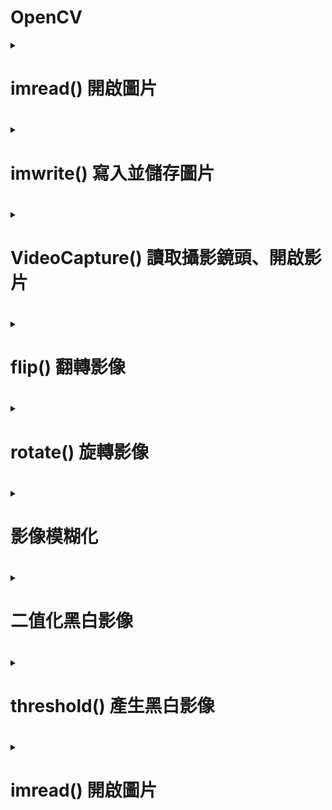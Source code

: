# OpenCV
<details>
<summary>
<h1>imread() 開啟圖片<h1>

</summary>

``` python
import cv2  
img = cv2.imread('lenna.jpg')   # 開啟圖片，預設使用 cv2.IMREAD_COLOR 模式
cv2.imshow('oxxostudio', img)  # 使用名為 oxxostudio 的視窗開啟圖片
cv2.waitKey(0)                 # 按下任意鍵停止
cv2.destroyAllWindows()        # 結束所有圖片視窗
```
<h1>色彩模式數字對照表<h1>

<H6><table><H6>
  <tr>
    <td>數字</td>
    <td>模式</td>
    <td>說明</td>
  </tr>
  <tr>
    <td>1</td>
    <td>cv2.IMREAD_UNCHANGED</td>
    <td>原本的圖像（ 如果圖像有 alpha 通道則會包含 )</td>
  </tr>
  <tr>
    <td>2</td>
    <td>cv2.IMREAD_GRAYSCALE</td>
    <td>灰階圖像</td>
  </tr>
  <tr>
    <td>3</td>
    <td>cv2.IMREAD_COLOR</td>
    <td>BGR彩色圖像</td>
  </tr>
  <tr>
    <td>4</td>
    <td>cv2.IMREAD_ANYDEPTH</td>
    <td>具有對應的深度時返回 16/32 位元圖像，否則將其轉換為 8 位元圖像</td>
  </tr>
  <tr>
    <td>5</td>
    <td>cv2.IMREAD_ANYCOLOR</td>
    <td>以任何可能的顏色格式讀取圖像</td>
  </tr>
  <tr>
    <td>6</td>
    <td>cv2.IMREAD_LOAD_GDAL</td>
    <td>使用 gdal 驅動程式加載圖像</td>
  </tr>
  <tr>
    <td>7</td>
    <td>cv2.IMREAD_REDUCED_GRAYSCALE_2</td>
    <td>灰階圖像，圖像尺寸減小 1/2</td>
  </tr>
  <tr>
    <td>8</td>
    <td>cv2.IMREAD_REDUCED_COLOR_2</td>
    <td>BGR 彩色圖像，圖像尺寸減小 1/2</td>
  </tr>
  <tr>
    <td>9</td>
    <td>cv2.IMREAD_REDUCED_GRAYSCALE_4</td>
    <td>灰階圖像，圖像尺寸縮小 1/4</td>
  </tr>
  <tr>
    <td>10</td>
    <td>cv2.IMREAD_REDUCED_COLOR_4</td>
    <td>BGR 彩色圖像，圖像尺寸減小 1/4</td>
  </tr>
  <tr>
    <td>11</td>
    <td>cv2.IMREAD_REDUCED_GRAYSCALE_8</td>
    <td>灰階圖像，圖像尺寸縮小 1/8</td>
  </tr>
  <tr>
    <td>12</td>
    <td>cv2.IMREAD_REDUCED_COLOR_8</td>
    <td>灰階圖像，圖像尺寸縮小 1/8</td>
  </tr>
  <tr>
    <td>13</td>
    <td>cv2.IMREAD_IGNORE_ORIENTATION</td>
    <td>不要根據 EXIF 資訊的方向標誌旋轉圖像</td>
  </tr>
</table>
不同模式  
  
``` python
import cv2
img = cv2.imread('lenna.jpg', cv2.IMREAD_GRAYSCALE)  # 使用 cv2.IMREAD_GRAYSCALE 模式
# img = cv2.imread('meme.jpg', 2) # 也可使用數字代表模式
cv2.imshow('oxxostudio', img)
cv2.waitKey(0)
cv2.destroyAllWindows()
``` 


  
</details>

<details>
<summary>
<h1>imwrite() 寫入並儲存圖片 <h1>

</summary>

``` python
import cv2
img = cv2.imread('lenna.jpg', cv2.IMREAD_GRAYSCALE)   # 以灰階模式開啟圖片
cv2.imwrite('oxxostudio_2.jpg', img, [cv2.IMWRITE_JPEG_QUALITY, 80])  # 存成 jpg
cv2.imwrite('oxxostudio_3.png', img)  # 存成 png
```

</details>

<details>
<summary>
<h1>VideoCapture() 讀取攝影鏡頭、開啟影片<h1>
  

</summary>
cap = cv2.VideoCapture(0)         # 讀取攝影鏡頭
  
ap = cv2.VideoCapture('影片路徑') # 讀取電腦中的影片

``` python
import cv2
cap = cv2.VideoCapture(0)
if not cap.isOpened():
    print("Cannot open camera")
    exit()
while True:
    ret, frame = cap.read()             # 讀取影片的每一幀
    if not ret:
        print("Cannot receive frame")   # 如果讀取錯誤，印出訊息
        break
    cv2.imshow('oxxostudio', frame)     # 如果讀取成功，顯示該幀的畫面
    if cv2.waitKey(1) == ord('q'):      # 每一毫秒更新一次，直到按下 q 結束
        break
cap.release()                           # 所有作業都完成後，釋放資源
cv2.destroyAllWindows()                 # 結束所有視窗
```

讀取cctv
``` python
import cv2
cap = cv2.VideoCapture('https://cctvn.freeway.gov.tw/abs2mjpg/bmjpg?camera=15771')

if not cap.isOpened():
    print("Cannot open camera")
    exit()
while True:
    ret, frame = cap.read()             # 讀取影片的每一幀
    if not ret:
        print("Cannot receive frame")   # 如果讀取錯誤，印出訊息
        # 出現錯誤就再讀取一次，避免程式到此處就停止
        cap = cv2.VideoCapture('https://cctvn.freeway.gov.tw/abs2mjpg/bmjpg?camera=15771')
        continue
    cv2.imshow('oxxostudio', frame)     # 如果讀取成功，顯示該幀的畫面
    if cv2.waitKey(1) == ord('q'):      # 每一毫秒更新一次，直到按下 q 結束
        break
cap.release()                           # 所有作業都完成後，釋放資源
cv2.destroyAllWindows()                 # 結束所有視窗
``` 
</details>

<details>
<summary>
<h1>flip() 翻轉影像<h1>

</summary>

```python
import cv2
from matplotlib import pyplot as plt
import matplotlib.image as img

img = cv2.imread('lenna.jpg')   # 開啟圖片
im2 = img[:,:,::-1] # OpenCV 讀取的圖片是 BGR 順序，轉換成 RGB 順序
output_0 = cv2.flip(im2, 0)    # 上下翻轉
output_1 = cv2.flip(im2, 1)    # 左右翻轉
output_2 = cv2.flip(im2, -1)   # 上下左右翻轉
cv2.imwrite('lenna0.jpg', output_0)
cv2.imwrite('lenna1.jpg', output_1)
cv2.imwrite('lenna2.jpg', output_2)

plt.figure(figsize=(8,8))

plt.subplot(221)
plt.imshow(im2)               # 顯示原圖
plt.axis('off')     #不顯示座標尺寸

plt.subplot(222)
plt.imshow(output_0)
plt.axis('off')     #不顯示座標尺寸

plt.subplot(223)
plt.imshow(output_1)
plt.axis('off')     #不顯示座標尺寸

plt.subplot(224)
plt.imshow(output_2)
plt.axis('off')     #不顯示座標尺寸

plt.show()
```
>![](https://github.com/sujamie/OpenCV/blob/main/flip.png?raw=true) 

</details>

<details>
<summary>
<h1>rotate() 旋轉影像 <h1>  
  
</summary>
rotate() 方法可以設定逆時針旋轉 90 度、順時針旋轉 90 度，以及旋轉 180 度。  

```python
import cv2
from matplotlib import pyplot as plt
import matplotlib.image as img


img = cv2.imread('lenna.jpg')   # 開啟圖片
im2 = img[:,:,::-1] # OpenCV 讀取的圖片是 BGR 順序，轉換成 RGB 順序
output_ROTATE_90_CLOCKWISE = cv2.rotate(im2, cv2.ROTATE_90_CLOCKWISE)
output_ROTATE_90_COUNTERCLOCKWISE = cv2.rotate(im2, cv2.ROTATE_90_COUNTERCLOCKWISE)
output_ROTATE_180 = cv2.rotate(im2, cv2.ROTATE_180)
cv2.imwrite('output_1.jpg', output_ROTATE_90_CLOCKWISE)
cv2.imwrite('output_2.jpg', output_ROTATE_90_COUNTERCLOCKWISE)
cv2.imwrite('output_3.jpg', output_ROTATE_180)

output_0 = cv2.imread('output_1.jpg')
output_1 = cv2.imread('output_2.jpg')
output_2 = cv2.imread('output_3.jpg')

plt.figure(figsize=(8,8))

plt.subplot(221)
plt.imshow(im2)               # 顯示原圖
plt.axis('off')     #不顯示座標尺寸

plt.subplot(222)
plt.imshow(output_0)
plt.axis('off')     #不顯示座標尺寸

plt.subplot(223)
plt.imshow(output_1)
plt.axis('off')     #不顯示座標尺寸

plt.subplot(224)
plt.imshow(output_2)
plt.axis('off')     #不顯示座標尺寸

plt.show()
```
>![](https://github.com/sujamie/OpenCV/blob/main/rotate.png)

</details>

<details>
<summary>
<h1>影像模糊化<h1>  
  
</summary>
  <details>
  <summary>
  <h1>blur() 平均模糊<h1>  
  </summary>
    
  cv2.blur(img, ksize)  
  
  >img 來源影像
  
  >ksize 指定區域單位
  ```python
  import cv2
  from matplotlib import pyplot as plt
  img = cv2.imread('lenna.jpg')
  im2 = img[:,:,::-1] # OpenCV 讀取的圖片是 BGR 順序，轉換成 RGB 順序
  outputb1 = cv2.blur(im2, (5, 5))     # 指定區域單位為 (5, 5)
  outputb2 = cv2.blur(im2, (25, 25))   # 指定區域單位為 (25, 25)

  plt.figure(figsize=(8,8))

  plt.subplot(2,2,1)
  plt.imshow(im2)              
  plt.axis('off')     #不顯示座標尺寸

  plt.subplot(2,2,2)
  plt.imshow(outputb1)              
  plt.axis('off')     #不顯示座標尺寸

  plt.subplot(2,2,3)
  plt.imshow(outputb2)
  plt.axis('off')     #不顯示座標尺寸
  ```
  >![](https://github.com/sujamie/OpenCV/blob/main/blur.png)
  
  </details>

  <details>
  <summary>
  <h1>GaussianBlur() 高斯模糊<h1>

  </summary>
  
  cv2.GaussianBlur(img, ksize, sigmaX, sigmaY)  
  
  >img 來源影像
  
  >ksize 指定區域單位 ( 必須是大於 1 的奇數 )

  >sigmaX X 方向標準差，預設 0，sigmaY Y 方向標準差，預設 0

  ```python
  import cv2
  from matplotlib import pyplot as plt

  img = cv2.imread('lenna.jpg')
  im2 = img[:,:,::-1] # OpenCV 讀取的圖片是 BGR 順序，轉換成 RGB 順序
  outputg1 = cv2.GaussianBlur(im2, (5, 5), 0)   # 指定區域單位為 (5, 5)
  outputg2 = cv2.GaussianBlur(im2, (25, 25), 0) # 指定區域單位為 (25, 25)
  plt.figure(figsize=(8,8))

  plt.subplot(2,2,1)
  plt.imshow(im2)              
  plt.axis('off')     #不顯示座標尺寸

  plt.subplot(2,2,2)
  plt.imshow(outputg1)              
  plt.axis('off')     #不顯示座標尺寸

  plt.subplot(2,2,3)
  plt.imshow(outputg2)
  plt.axis('off')     #不顯示座標尺寸
  ```

  >![](https://github.com/sujamie/OpenCV/blob/main/GaussianBlur.png)
  </details>

  <details>
  <summary>
  <h1>medianBlur() 中值模糊<h1>

  </summary>
  cv2.medianBlur(img, ksize)  
  
  >img 來源影像
  
  >ksize 模糊程度 ( 必須是大於 1 的奇數 )

  ```python
  import cv2
  from matplotlib import pyplot as plt
  img = cv2.imread('lenna.jpg')
  im2 = img[:,:,::-1] # OpenCV 讀取的圖片是 BGR 順序，轉換成 RGB 順序
  outputm1 = cv2.medianBlur(im2, 5)   # 模糊程度為 5
  outputm2 = cv2.medianBlur(im2, 25)  # 模糊程度為 25

  plt.figure(figsize=(8,8))

  plt.subplot(2,2,1)
  plt.imshow(im2)              
  plt.axis('off')     #不顯示座標尺寸

  plt.subplot(2,2,2)
  plt.imshow(outputm1)              
  plt.axis('off')     #不顯示座標尺寸

  plt.subplot(2,2,3)
  plt.imshow(outputm2)
  plt.axis('off')     #不顯示座標尺寸
  ```
  >![](https://github.com/sujamie/OpenCV/blob/main/medianBlur.png)
  
  </details>

  <details>
  <summary>
  <h1>bilateralFilter() 雙邊模糊<h1>

  </summary>

  cv2.bilateralFilter(img, d, sigmaColor, sigmaSpace)  
  
  >img 來源影像

  >d 相鄰像素的直徑，預設使用 5，數值越大運算的速度越慢

  >sigmaColor 相鄰像素的顏色混合，數值越大，會混合更多區域的顏色，並產生更大區塊的同一種顏色

  >sigmaSpace 會影響像素的區域，數值越大，影響的範圍就越大，影響的像素就越多

  ```python
  import cv2
  from matplotlib import pyplot as plt
  img = cv2.imread('lenna.jpg')
  im2 = img[:,:,::-1] # OpenCV 讀取的圖片是 BGR 順序，轉換成 RGB 順序
  
  outputbi1 = cv2.bilateralFilter(im2, 50, 0, 0)
  outputbi2 = cv2.bilateralFilter(im2, 50, 50, 100)
  outputbi3 = cv2.bilateralFilter(im2, 50, 100, 1000)
  
  plt.figure(figsize=(8,8))
  
  plt.subplot(2,2,1)
  plt.imshow(im2)              
  plt.axis('off')     #不顯示座標尺寸
  
  plt.subplot(2,2,2)
  plt.imshow(outputbi1)              
  plt.axis('off')     #不顯示座標尺寸
  
  plt.subplot(2,2,3)
  plt.imshow(outputbi2)
  plt.axis('off')     #不顯示座標尺寸
  
  plt.subplot(2,2,4)
  plt.imshow(outputbi3)
  plt.axis('off')     #不顯示座標尺寸
  ```
  >![](https://github.com/sujamie/OpenCV/blob/main/bilateralFilter.png)

  </details>
  
</details>

<details>
<summary>
<h1>二值化黑白影像<h1>

</summary>
二值化是一種影像處理技術，其目的在於將影像的灰度值轉換為二進制的 0 或 1，以便進行後續的分析或處理。  

二值化的原理是將影像的灰度值分為兩類，例如黑色和白色，而閾值 ( Threshold ) 則是用來決定哪些灰度值是黑色，哪些是白色。  

二值化會根據「閾值」( 類似臨界值 ) 進行轉換，例如某個像素的灰度值大於閾值，則轉換為黑色，如果這個像素的灰度小於閾值則轉換為白色，進而實現二值化的轉換效果，經過二值化轉換的圖片，通常只會剩下黑和白兩個值。  

許多影像辨識或影像處理的領域 ( 例如輪廓偵測、邊緣偵測...等 )，都會使用二值化影像進行運算，有些影像處理甚至會先將圖片二值化後，再進行後續的計算處理。  

</details>

<details>
<summary>
<h1>threshold() 產生黑白影像<h1>

</summary>  

ret, output = cv2.threshold(img, thresh, maxval, type)  

>ret 是否成功轉換，成功會顯示閾值

>output 轉換後的影像

>img 來源影像

>thresh 閾值，通常設定 127

>maxval 最大灰度，通常設定 255

>type 轉換方式


<H6><table><H6>
  <tr>
    <td>轉換方式</td>
    <td>說明</td>
    
  </tr>
  <tr>
    <td>cv2.THRESH_BINARY</td>
    <td>如果大於 127 就等於 255，反之等於 0</td>
  </tr>
  <tr>
    <td>cv2.THRESH_BINARY_INV</td>
    <td>如果大於 127 就等於 0，反之等於 255</td>
  </tr>
  <tr>
    <td>cv2.THRESH_TRUNC</td>
    <td>如果大於 127 就等於 127，反之數值不變</td>
  </tr>
  <tr>
    <td>cv2.THRESH_TOZERO</td>
    <td>如果大於 127 數值不變，反之數值等於 0</td>
  </tr>
  <tr>
    <td>cv2.THRESH_TOZERO_INV</td>
    <td>如果大於 127 等於 0，反之數值不變</td>
  </tr>
</table>


</details>

<details>
<summary>
<h1>imread() 開啟圖片<h2>

</summary>

</details>
